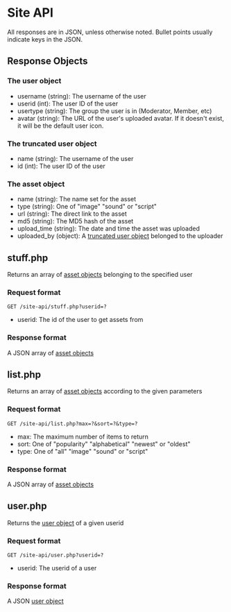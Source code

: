 # Site API #
All responses are in JSON, unless otherwise noted. Bullet points usually indicate keys in the JSON.

## Response Objects ##
### The user object ###
- username (string): The username of the user
- userid (int): The user ID of the user
- usertype (string): The group the user is in (Moderator, Member, etc)
- avatar (string): The URL of the user's uploaded avatar. If it doesn't exist, it will be the default user icon.

### The truncated user object ###
- name (string): The username of the user
- id (int): The user ID of the user

### The asset object ###
 - name (string): The name set for the asset
 - type (string): One of "image" "sound" or "script"
 - url (string): The direct link to the asset
 - md5 (string): The MD5 hash of the asset
 - upload_time (string): The date and time the asset was uploaded
 - uploaded_by (object): A [truncated user object](#the-truncated-user-object) belonged to the uploader
 
## stuff.php ##
Returns an array of [asset objects](#the-asset-object) belonging to the specified user
### Request format ###
```http
GET /site-api/stuff.php?userid=?
```
- userid: The id of the user to get assets from

### Response format ###
A JSON array of [asset objects](#the-asset-object)

## list.php ##
Returns an array of [asset objects](#the-asset-object) according to the given parameters
### Request format ###
```http
GET /site-api/list.php?max=?&sort=?&type=?
```
- max: The maximum number of items to return
- sort: One of "popularity" "alphabetical" "newest" or "oldest"
- type: One of "all" "image" "sound" or "script"

### Response format ###
A JSON array of [asset objects](#the-asset-object)

## user.php ##
Returns the [user object](#the-user-object) of a given userid
### Request format ###
```http
GET /site-api/user.php?userid=?
```
- userid: The userid of a user

### Response format ###
A JSON [user object](#the-user-object)
